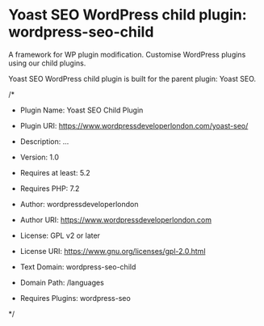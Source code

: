 # Yoast SEO WordPress child plugin: wordpress-seo-child

A framework for WP plugin modification. Customise WordPress plugins using our child plugins.

Yoast SEO WordPress child plugin is built for the parent plugin: Yoast SEO.

/*

* Plugin Name: Yoast SEO Child Plugin
  
* Plugin URI: https://www.wordpressdeveloperlondon.com/yoast-seo/

* Description: ...

* Version: 1.0

* Requires at least: 5.2

* Requires PHP: 7.2

* Author: wordpressdeveloperlondon

* Author URI: https://www.wordpressdeveloperlondon.com

* License: GPL v2 or later

* License URI: https://www.gnu.org/licenses/gpl-2.0.html

* Text Domain: wordpress-seo-child

* Domain Path: /languages

* Requires Plugins: wordpress-seo

*/
